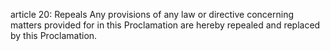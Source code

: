 article 20: Repeals 
Any provisions of any law or directive concerning matters provided for in this Proclamation are hereby repealed and replaced by this Proclamation.
<ul>
</ul>